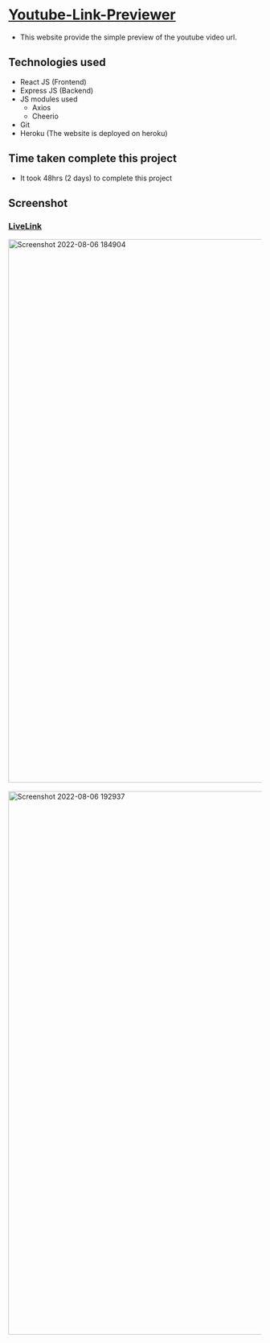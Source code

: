# [ Youtube-Link-Previewer](https://youtube-link-previewer.herokuapp.com/)
* This website provide the simple preview of the youtube video url.
## Technologies used
* React JS (Frontend)
* Express JS (Backend)
* JS modules used
  * Axios
  * Cheerio
* Git
* Heroku (The website is deployed on heroku)
## Time taken complete this project
* It took 48hrs (2 days) to complete this project
## Screenshot 
### [LiveLink](https://youtube-link-previewer.herokuapp.com/)
[<img width="1080" alt="Screenshot 2022-08-06 184904" src="https://user-images.githubusercontent.com/74658327/183252054-408519cb-649e-4ddf-abcf-945341ef03d7.png">](https://youtube-link-previewer.herokuapp.com/)
<br><br><img width="1080" alt="Screenshot 2022-08-06 192937" src="https://user-images.githubusercontent.com/74658327/183252132-a94c5b00-f0ab-4f71-9006-7b00d5462273.png">
